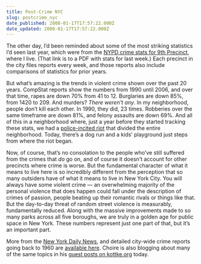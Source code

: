 ```yaml
---
title: Post-Crime NYC
slug: postcrime_nyc
date_published: 2008-01-17T17:57:22.000Z
date_updated: 2008-01-17T17:57:22.000Z
---
```


The other day, I’d been reminded about some of the most striking statistics I’d seen last year, which were from the [NYPD crime stats for 9th Precinct](http://www.nyc.gov/html/nypd/downloads/pdf/crime_statistics/cs009pct.pdf), where I live. (That link is to a PDF with stats for last week.) Each precinct in the city files reports every week, and those reports also include comparisons of statistics for prior years.

But what’s amazing is the trends in violent crime shown over the past 20 years. CompStat reports show the numbers from 1990 until 2006, and over that time, rapes are down 70% from 41 to 12. Burglaries are down 85%, from 1420 to 209. And murders? *There weren’t any*. In my neighborhood, people don’t kill each other. In 1990, they did, 23 times. Robberies over the same timeframe are down 81%, and felony assaults are down 69%. And all of this in a neighborhood where, just a year before they started tracking these stats, we had a [police-incited riot](http://en.wikipedia.org/wiki/Tompkins_Square_Park_Police_Riot) that divided the entire neighborhood. Today, there’s a dog run and a kids’ playground just steps from where the riot began.

Now, of course, that’s no consolation to the people who’ve still suffered from the crimes that *do* go on, and of course it doesn’t account for other precincts where crime is worse. But the fundamental character of what it means to live here is so incredibly different from the perception that so many outsiders have of what it means to live in New York City. You will always have some violent crime — an overwhelming majority of the personal violence that does happen could fall under the description of crimes of passion, people beating up their romantic rivals or things like that. But the day-to-day threat of random street violence is measurably, fundamentally reduced. Along with the massive improvements made to so many parks across all five boroughs, we are truly in a golden age for public space in New York. These numbers represent just one part of that, but it’s an important part.

More from the [New York Daily News](http://www.nydailynews.com/opinions/2008/01/06/2008-01-06_nypds_historic_feat_should_quiet_critics.html), and detailed city-wide crime reports going back to 1960 are [available here](http://www.disastercenter.com/crime/nycrime.htm). Choire is also blogging about many of the same topics in his [guest posts on kottke.org](http://www.kottke.org/) today.
